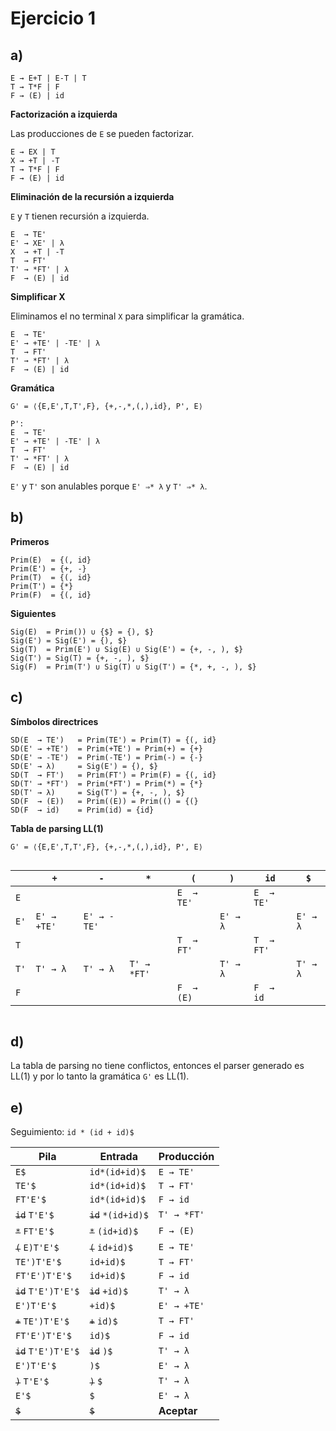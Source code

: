 # Ejercicio 1

## a)

```
E → E+T | E-T | T
T → T*F | F
F → (E) | id
```

**Factorización a izquierda**

Las producciones de `E` se pueden factorizar.

```
E → EX | T
X → +T | -T
T → T*F | F
F → (E) | id
```

**Eliminación de la recursión a izquierda**

`E` y `T` tienen recursión a izquierda.

```
E  → TE'
E' → XE' | λ
X  → +T | -T
T  → FT'
T' → *FT' | λ
F  → (E) | id
```

**Simplificar X**

Eliminamos el no terminal `X` para simplificar la gramática.

```
E  → TE'
E' → +TE' | -TE' | λ
T  → FT'
T' → *FT' | λ
F  → (E) | id
```

**Gramática**

```
G' = ⟨{E,E',T,T',F}, {+,-,*,(,),id}, P', E⟩

P':
E  → TE'
E' → +TE' | -TE' | λ
T  → FT'
T' → *FT' | λ
F  → (E) | id
```

`E'` y `T'` son anulables porque `E' ⇒* λ` y `T' ⇒* λ`.

## b)

**Primeros**

```
Prim(E)  = {(, id}
Prim(E') = {+, -}
Prim(T)  = {(, id}
Prim(T') = {*}
Prim(F)  = {(, id}
```

**Siguientes**

```
Sig(E)  = Prim()) ∪ {$} = {), $}
Sig(E') = Sig(E') = {), $}
Sig(T)  = Prim(E') ∪ Sig(E) ∪ Sig(E') = {+, -, ), $}
Sig(T') = Sig(T) = {+, -, ), $}
Sig(F)  = Prim(T') ∪ Sig(T) ∪ Sig(T') = {*, +, -, ), $}
```

## c)

**Símbolos directrices**

```
SD(E  → TE')   = Prim(TE') = Prim(T) = {(, id}
SD(E' → +TE')  = Prim(+TE') = Prim(+) = {+}
SD(E' → -TE')  = Prim(-TE') = Prim(-) = {-}
SD(E' → λ)     = Sig(E') = {), $}
SD(T  → FT')   = Prim(FT') = Prim(F) = {(, id}
SD(T' → *FT')  = Prim(*FT') = Prim(*) = {*}
SD(T' → λ)     = Sig(T') = {+, -, ), $}
SD(F  → (E))   = Prim((E)) = Prim(() = {(}
SD(F  → id)    = Prim(id) = {id}
```

**Tabla de parsing LL(1)**

```
G' = ⟨{E,E',T,T',F}, {+,-,*,(,),id}, P', E⟩
```

<div style="overflow-x:scroll; white-space: nowrap;">

||`+`|`-`|`*`|`(`|`)`|`id`|`$`|
|-|-|-|-|-|-|-|-|
|`E`||||`E  → TE'`| |`E  → TE'`||
|`E'`|`E' → +TE'`|`E' → -TE'`|||`E' → λ`||`E' → λ`|
|`T`||||`T  → FT'`||`T  → FT'`||
|`T'`|`T' → λ`|`T' → λ`|`T' → *FT'`||`T' → λ`||`T' → λ`|
|`F`||||`F  → (E)`||`F  → id`||

</div>

## d)

La tabla de parsing no tiene conflictos, entonces el parser generado es LL(1) y por lo tanto la gramática `G'` es LL(1).

## e)

Seguimiento: `id * (id + id)$`

| Pila | Entrada | Producción |
|-|-|-|
|`E$`|`id*(id+id)$`|`E → TE'`|
|`TE'$`|`id*(id+id)$`|`T → FT'`|
|`FT'E'$`|`id*(id+id)$`|`F → id`|
|~~`id`~~ `T'E'$`|~~`id`~~ `*(id+id)$`|`T' → *FT'`|
|~~`*`~~ `FT'E'$`|~~`*`~~ `(id+id)$`|`F → (E)`|
|~~`(`~~ `E)T'E'$`|~~`(`~~ `id+id)$`|`E → TE'`|
|`TE')T'E'$`|`id+id)$`|`T → FT'`|
|`FT'E')T'E'$`|`id+id)$`|`F → id`|
|~~`id`~~ `T'E')T'E'$`|~~`id`~~ `+id)$`|`T' → λ`|
|`E')T'E'$`|`+id)$`|`E' → +TE'`|
|~~`+`~~ `TE')T'E'$`|~~`+`~~ `id)$`|`T → FT'`|
|`FT'E')T'E'$`|`id)$`|`F → id`|
|~~`id`~~ `T'E')T'E'$`|~~`id`~~ `)$`|`T' → λ`|
|`E')T'E'$`|`)$`|`E' → λ`|
|~~`)`~~ `T'E'$`|~~`)`~~ `$`|`T' → λ`|
|`E'$`|`$`|`E' → λ`|
|~~`$`~~|~~`$`~~|**Aceptar**|
